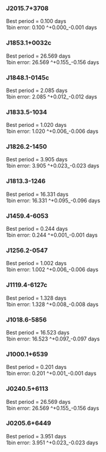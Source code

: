 ### J2015.7+3708
Best period = 0.100 days  
1bin error: 0.100 ^+0.000_-0.001 days


### J1853.1+0032c
Best period = 26.569 days  
1bin error: 26.569 ^+0.155_-0.156 days

### J1848.1-0145c
Best period = 2.085 days   
1bin error: 2.085 ^+0.012_-0.012 days

### J1833.5-1034
Best period = 1.020 days  
1bin error: 1.020 ^+0.006_-0.006 days

### J1826.2-1450
Best period = 3.905 days  
1bin error: 3.905 ^+0.023_-0.023 days

### J1813.3-1246
Best period = 16.331 days    
1bin error: 16.331 ^+0.095_-0.096 days

### J1459.4-6053
Best period = 0.244 days  
1bin error: 0.244 ^+0.001_-0.001 days

### J1256.2-0547
Best period = 1.002 days  
1bin error: 1.002 ^+0.006_-0.006 days

### J1119.4-6127c
Best period = 1.328 days  
1bin error: 1.328 ^+0.008_-0.008 days

### J1018.6-5856
Best period = 16.523 days  
1bin error: 16.523 ^+0.097_-0.097 days

### J1000.1+6539
Best period = 0.201 days  
1bin error: 0.201 ^+0.001_-0.001 days

### J0240.5+6113
Best period = 26.569 days  
1bin error: 26.569 ^+0.155_-0.156 days

### J0205.6+6449
Best period = 3.951 days  
1bin error: 3.951 ^+0.023_-0.023 days

